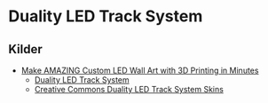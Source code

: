 # Duality LED Track System

## Kilder

* [Make AMAZING Custom LED Wall Art with 3D Printing in Minutes](https://youtu.be/v02TOLI1l_4)
  * [Duality LED Track System](https://www.printables.com/model/1365700-duality-led-track-system)
  * [Creative Commons Duality LED Track System Skins](https://www.printables.com/model/1365694-creative-commons-duality-led-track-system-skins)

